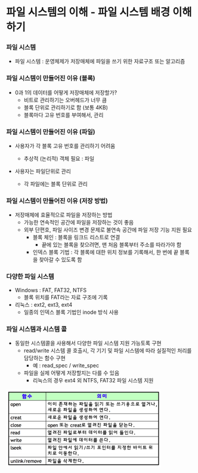 # 파일 시스템의 이해 - 파일 시스템 배경 이해하기



### 파일 시스템

- 파일 시스템 : 운영체제가 저장매체에 파일을 쓰기 위한 자료구조 또는 알고리즘





### 파일 시스템이 만들어진 이유 (블록)

- 0과 1의 데이터를 어떻게 저장매체에 저장할가?
  - 비트로 관리하기는 오버헤드가 너무 큼
  - 블록 단위로 관리하기로 함 (보통 4KB)
  - 블록마다 고유 번호를 부여해서, 관리



### 파일 시스템이 만들어진 이유 (파일)

- 사용자가 각 블록 고유 번호를 관리하기 어려움
  - 추상적 (논리적) 객체 필요 : 파일

- 사용자는 파일단위로 관리
  - 각 파일에는 블록 단위로 관리



### 파일 시스템이 만들어진 이유 (저장 방법)

- 저장매체에 효율적으로 파일을 저장하는 방법
  - 가능한 연속적인 공간에 파일을 저장하는 것이 좋음
  - 외부 단편호, 파일 사이즈 변경 문제로 불연속 공간에 파일 저장 기능 지원 필요
    - 블록 체인 : 블록을 링크드 리스트로 연결
      - 끝에 있는 블록을 찾으려면, 맨 처음 블록부터 주소를 따라가야 함
    - 인덱스 블록 기법 : 각 블록에 대한 위치 정보를 기록해서, 한 번에 끝 블록을 찾아갈 수 있도록 함



### 다양한 파일 시스템

- Windows : FAT, FAT32, NTFS
  - 블록 위치를 FAT라는 자료 구조에 기록
- 리눅스 : ext2, ext3, ext4
  - 일종의 인덱스 블록 기법인 inode 방식 사용



### 파일 시스템과 시스템 콜

- 동일한 시스템콜을 사용해서 다양한 파일 시스템 지원 가능토록 구현
  - read/write 시스템 콜 호출시, 각 기기 및 파일 시스템에 따라 실질적인 처리를 담당하는 함수 구현
    - 예 : read_spec / write_spec
  - 파일을 실제 어떻게 저장할지는 다를 수 있음
    - 리눅스의 경우 ext4 외 NTFS, FAT32 파일 시스템 지원

![img](../image/os_image55.png)